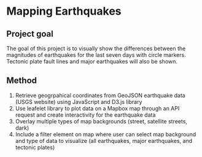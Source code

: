 # Mapping Earthquakes

## Project goal
The goal of this project is to visually show the differences between the magnitudes of earthquakes for the last seven days with circle markers. Tectonic plate fault lines and major earthquakes will also be shown.

## Method
1. Retrieve geogrpahical coordinates from GeoJSON earthquake data (USGS website) using JavaScript and D3.js library
2. Use leafelet library to plot data on a Mapbox map through an API request and create interactivity for the earthquake data
3. Overlay multiple types of map backgrounds (street, satellite streets, dark)
4. Include a filter element on map where user can select map background and type of data to visualize (all earthquakes, major earthquakes, and tectonic plates)

